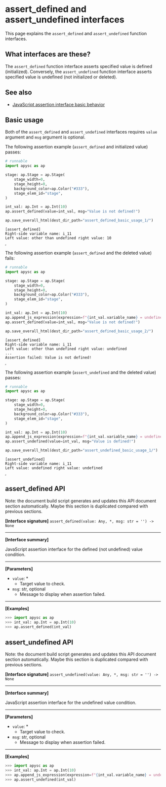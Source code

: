 # assert_defined and assert_undefined interfaces

This page explains the `assert_defined` and `assert_undefined` function interfaces.

## What interfaces are these?

The `assert_defined` function interface asserts specified value is defined (initialized). Conversely, the `assert_undefined` function interface asserts specified value is undefined (not initialized or deleted).

## See also

- [JavaScript assertion interface basic behavior](assertion_basic_behavior.md)

## Basic usage

Both of the `assert_defined` and `assert_undefined` interfaces requires `value` argument and `msg` argument is optional.

The following assertion example (`assert_defined` and initialized value) passes:

```py
# runnable
import apysc as ap

stage: ap.Stage = ap.Stage(
    stage_width=0,
    stage_height=0,
    background_color=ap.Color("#333"),
    stage_elem_id="stage",
)

int_val: ap.Int = ap.Int(10)
ap.assert_defined(value=int_val, msg="Value is not defined!")

ap.save_overall_html(dest_dir_path="assert_defined_basic_usage_1/")
```

```
[assert_defined]
Right-side variable name: i_11
Left value: other than undefined right value: 10
```

<iframe src="static/assert_defined_basic_usage_1/index.html" width="0" height="0"></iframe>

The following assertion example (`assert_defined` and the deleted value) fails:

```py
# runnable
import apysc as ap

stage: ap.Stage = ap.Stage(
    stage_width=0,
    stage_height=0,
    background_color=ap.Color("#333"),
    stage_elem_id="stage",
)

int_val: ap.Int = ap.Int(10)
ap.append_js_expression(expression=f"{int_val.variable_name} = undefined;")
ap.assert_defined(value=int_val, msg="Value is not defined!")

ap.save_overall_html(dest_dir_path="assert_defined_basic_usage_2/")
```

```
[assert_defined]
Right-side variable name: i_11
Left value: other than undefined right value: undefined
...
Assertion failed: Value is not defined!
```

<iframe src="static/assert_defined_basic_usage_2/index.html" width="0" height="0"></iframe>

The following assertion example (`assert_undefined` and the deleted value) passes:

```py
# runnable
import apysc as ap

stage: ap.Stage = ap.Stage(
    stage_width=0,
    stage_height=0,
    background_color=ap.Color("#333"),
    stage_elem_id="stage",
)

int_val: ap.Int = ap.Int(10)
ap.append_js_expression(expression=f"{int_val.variable_name} = undefined;")
ap.assert_undefined(value=int_val, msg="Value is defined!")

ap.save_overall_html(dest_dir_path="assert_undefined_basic_usage_1/")
```

```
[assert_undefined]
Right-side variable name: i_11
Left value: undefined right value: undefined
```

<iframe src="static/assert_undefined_basic_usage_1/index.html" width="0" height="0"></iframe>


## assert_defined API

<!-- Docstring: apysc._console.assertion.assert_defined -->

<span class="inconspicuous-txt">Note: the document build script generates and updates this API document section automatically. Maybe this section is duplicated compared with previous sections.</span>

**[Interface signature]** `assert_defined(value: Any, *, msg: str = '') -> None`<hr>

**[Interface summary]**

JavaScript assertion interface for the defined (not undefined) value condition.<hr>

**[Parameters]**

- `value`: *
  - Target value to check.
- `msg`: str, optional
  - Message to display when assertion failed.

<hr>

**[Examples]**

```py
>>> import apysc as ap
>>> int_val: ap.Int = ap.Int(10)
>>> ap.assert_defined(int_val)
```

## assert_undefined API

<!-- Docstring: apysc._console.assertion.assert_undefined -->

<span class="inconspicuous-txt">Note: the document build script generates and updates this API document section automatically. Maybe this section is duplicated compared with previous sections.</span>

**[Interface signature]** `assert_undefined(value: Any, *, msg: str = '') -> None`<hr>

**[Interface summary]**

JavaScript assertion interface for the undefined value condition.<hr>

**[Parameters]**

- `value`: *
  - Target value to check.
- `msg`: str, optional
  - Message to display when assertion failed.

<hr>

**[Examples]**

```py
>>> import apysc as ap
>>> int_val: ap.Int = ap.Int(10)
>>> ap.append_js_expression(expression=f"{int_val.variable_name} = undefined;")
>>> ap.assert_undefined(int_val)
```